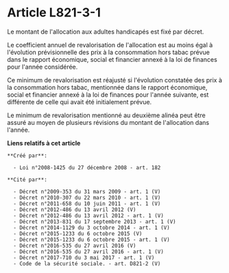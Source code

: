 # Article L821-3-1

Le montant de l'allocation aux adultes handicapés est fixé par décret. 

Le coefficient annuel de revalorisation de l'allocation est au moins égal à l'évolution prévisionnelle des prix à la
consommation hors tabac prévue dans le rapport économique, social et financier annexé à la loi de finances pour l'année
considérée. 

Ce minimum de revalorisation est réajusté si l'évolution constatée des prix à la consommation hors tabac, mentionnée dans le
rapport économique, social et financier annexé à la loi de finances pour l'année suivante, est différente de celle qui avait
été initialement prévue. 

Le minimum de revalorisation mentionné au deuxième alinéa peut être assuré au moyen de plusieurs révisions du montant de
l'allocation dans l'année.

**Liens relatifs à cet article**

	**Créé par**:

	  - Loi n°2008-1425 du 27 décembre 2008 - art. 182

	**Cité par**:

	  - Décret n°2009-353 du 31 mars 2009 - art. 1 (V)
	  - Décret n°2010-307 du 22 mars 2010 - art. 1 (V)
	  - Décret n°2011-658 du 10 juin 2011 - art. 1 (V)
	  - Décret n°2012-486 du 13 avril 2012 (V)
	  - Décret n°2012-486 du 13 avril 2012 - art. 1 (V)
	  - Décret n°2013-831 du 17 septembre 2013 - art. 1 (V)
	  - Décret n°2014-1129 du 3 octobre 2014 - art. 1 (V)
	  - Décret n°2015-1233 du 6 octobre 2015 (V)
	  - Décret n°2015-1233 du 6 octobre 2015 - art. 1 (V)
	  - Décret n°2016-535 du 27 avril 2016 (V)
	  - Décret n°2016-535 du 27 avril 2016 - art. 1 (V)
	  - Décret n°2017-710 du 3 mai 2017 - art. 1 (V)
	  - Code de la sécurité sociale. - art. D821-2 (V)
